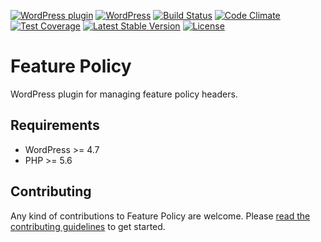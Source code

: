 [![WordPress plugin](https://img.shields.io/wordpress/plugin/v/feature-policy.svg?maxAge=2592000)](https://wordpress.org/plugins/feature-policy/)
[![WordPress](https://img.shields.io/wordpress/v/feature-policy.svg?maxAge=2592000)](https://wordpress.org/plugins/feature-policy/)
[![Build Status](https://api.travis-ci.org/westonruter/wp-feature-policy.png?branch=master)](https://travis-ci.org/westonruter/wp-feature-policy)
[![Code Climate](https://codeclimate.com/github/westonruter/wp-feature-policy/badges/gpa.svg)](https://codeclimate.com/github/westonruter/wp-feature-policy)
[![Test Coverage](https://codeclimate.com/github/westonruter/wp-feature-policy/badges/coverage.svg)](https://codeclimate.com/github/westonruter/wp-feature-policy/coverage)
[![Latest Stable Version](https://poser.pugx.org/westonruter/wp-feature-policy/version)](https://packagist.org/packages/westonruter/wp-feature-policy)
[![License](https://poser.pugx.org/westonruter/wp-feature-policy/license)](https://packagist.org/packages/westonruter/wp-feature-policy)

# Feature Policy

WordPress plugin for managing feature policy headers.

## Requirements

* WordPress >= 4.7
* PHP >= 5.6

## Contributing

Any kind of contributions to Feature Policy are welcome. Please [read the contributing guidelines](https://github.com/westonruter/wp-feature-policy/blob/master/CONTRIBUTING.md) to get started.
